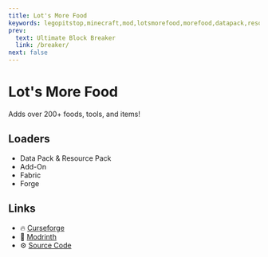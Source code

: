 ```yaml
---
title: Lot's More Food
keywords: legopitstop,minecraft,mod,lotsmorefood,morefood,datapack,resourcepack,fabricmc,forge,add-on
prev:
  text: Ultimate Block Breaker
  link: /breaker/
next: false
---
```


# Lot's More Food

Adds over 200+ foods, tools, and items!

## Loaders

- Data Pack & Resource Pack
- Add-On
- Fabric
- Forge

## Links

- :fire: [Curseforge](https://www.curseforge.com/minecraft/mc-mods/lots-more-food-fabric)
- :wrench: [Modrinth](https://modrinth.com/mod/lots-more-food)
- :gear: [Source Code](https://github.com/legopitstop/Lots-More-Food-Mods)
